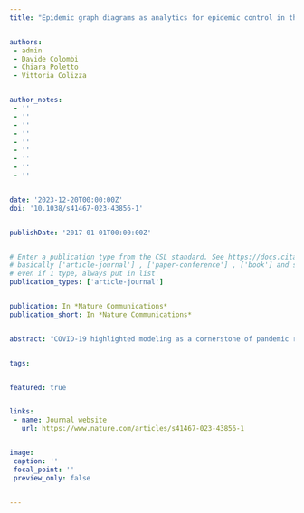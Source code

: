 ```yaml
---
title: "Epidemic graph diagrams as analytics for epidemic control in the data-rich era"


authors:
 - admin
 - Davide Colombi
 - Chiara Poletto
 - Vittoria Colizza


author_notes:
 - ''
 - ''
 - ''
 - ''
 - ''
 - ''
 - ''
 - ''
 - ''


date: '2023-12-20T00:00:00Z'
doi: '10.1038/s41467-023-43856-1'


publishDate: '2017-01-01T00:00:00Z'


# Enter a publication type from the CSL standard. See https://docs.citationstyles.org/en/stable/specification.html?highlight=publication%20type#type-terms.
# basically ['article-journal'] , ['paper-conference'] , ['book'] and so on. IMPORTANT: ['article'] for preprints.
# even if 1 type, always put in list
publication_types: ['article-journal']


publication: In *Nature Communications*
publication_short: In *Nature Communications*


abstract: "COVID-19 highlighted modeling as a cornerstone of pandemic response. But it also revealed that current models may not fully exploit the high-resolution data on disease progression, epidemic surveillance and host behavior, now available. Take the epidemic threshold, which quantifies the spreading risk throughout epidemic emergence, mitigation, and control. Its use requires oversimplifying either disease or host contact dynamics. We introduce the epidemic graph diagrams to overcome this by computing the epidemic threshold directly from arbitrarily complex data on contacts, disease and interventions. A grammar of diagram operations allows to decompose, compare, simplify models with computational efficiency, extracting theoretical understanding. We use the diagrams to explain the emergence of resistant influenza variants in the 2007–2008 season, and demonstrate that neglecting non-infectious prodromic stages of sexually transmitted infections biases the predicted epidemic risk, compromising control. The diagrams are general, and improve our capacity to respond to present and future public health challenges."


tags:


featured: true


links:
 - name: Journal website
   url: https://www.nature.com/articles/s41467-023-43856-1


image:
 caption: ''
 focal_point: ''
 preview_only: false


---
```

